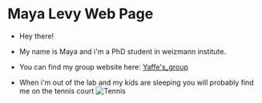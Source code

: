 # Maya Levy Web Page

* Hey there!
* My name is Maya and i'm a PhD student in weizmann institute.
* You can find my group website here: [Yaffe's_group](https://www.weizmann.ac.il/chembiophys/Yaffe/)

* When i'm out of the lab and my kids are sleeping you will probably find me on the tennis court 
![Tennis](https://images.unsplash.com/photo-1622163642998-1ea32b0bbc67?q=80&w=1000&auto=format&fit=crop&ixlib=rb-4.0.3&ixid=M3wxMjA3fDB8MHxzZWFyY2h8MjB8fHRlbm5pc3xlbnwwfHwwfHx8MA%3D%3D)

